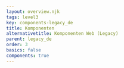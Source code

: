 ```yaml
---
layout: overview.njk
tags: level3
key: components-legacy_de
title: Komponenten
alternativetitle: Komponenten Web (Legacy)
parent: legacy_de
order: 3
basics: false
components: true
---
```

